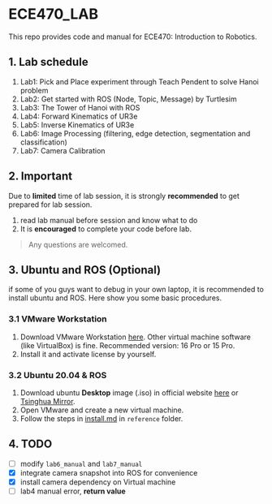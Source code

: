 # ECE470_LAB

This repo provides code and manual for ECE470: Introduction to Robotics.

## 1. Lab schedule

1. Lab1: Pick and Place experiment through Teach Pendent to solve Hanoi problem
2. Lab2: Get started with ROS (Node, Topic, Message) by Turtlesim
3. Lab3: The Tower of Hanoi with ROS
4. Lab4: Forward Kinematics of UR3e
5. Lab5: Inverse Kinematics of UR3e
6. Lab6: Image Processing (filtering, edge detection, segmentation and classification)
7. Lab7: Camera Calibration

## 2. Important

Due to **limited** time of lab session, it is strongly **recommended** to get prepared for lab session.

1. read lab manual before session and know what to do 
2. It is **encouraged** to complete your code before lab. 

> Any questions are welcomed.

## 3. Ubuntu and ROS (Optional)

if some of you guys want to debug in your own laptop, it is recommended to install ubuntu and ROS. Here show you some basic procedures.

### 3.1 VMware Workstation

1. Download VMware Workstation [here](https://www.vmware.com/cn/products/workstation-pro/workstation-pro-evaluation.html). Other virtual machine software (like VirtualBox) is fine. Recommended version: 16 Pro or 15 Pro.
2. Install it and activate license by yourself.

### 3.2 Ubuntu 20.04 & ROS

1. Download ubuntu **Desktop** image (.iso) in official website [here](http://www.releases.ubuntu.com/20.04/) or [Tsinghua Mirror](https://mirrors.tuna.tsinghua.edu.cn/ubuntu-releases/20.04.5/).
2. Open VMware and create a new virtual machine.
3. Follow the steps in [install.md](./reference/install.md) in `reference` folder.

## 4. TODO

- [ ] modify `lab6_manual` and `lab7_manual`
- [x] integrate camera snapshot into ROS for convenience
- [x] install camera dependency on Virtual machine
- [ ] lab4 manual error, **return value**
